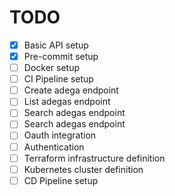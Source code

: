 # TODO

- [x] Basic API setup
- [x] Pre-commit setup
- [ ] Docker setup
- [ ] CI Pipeline setup
- [ ] Create adega endpoint
- [ ] List adegas endpoint
- [ ] Search adegas endpoint
- [ ] Search adegas endpoint
- [ ] Oauth integration
- [ ] Authentication
- [ ] Terraform infrastructure definition
- [ ] Kubernetes cluster definition
- [ ] CD Pipeline setup